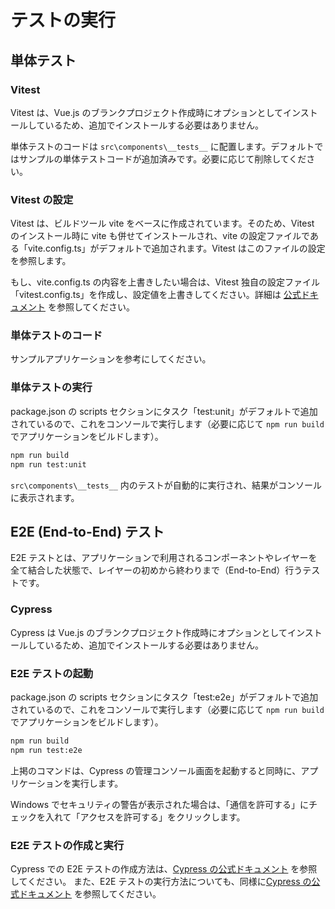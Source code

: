 # テストの実行

## 単体テスト

### Vitest

Vitest は、Vue.js のブランクプロジェクト作成時にオプションとしてインストールしているため、追加でインストールする必要はありません。

単体テストのコードは ```src\components\__tests__``` に配置します。デフォルトではサンプルの単体テストコードが追加済みです。必要に応じて削除してください。

### Vitest の設定

Vitest は、ビルドツール vite をベースに作成されています。そのため、Vitest のインストール時に vite も併せてインストールされ、vite の設定ファイルである「vite.config.ts」がデフォルトで追加されます。Vitest はこのファイルの設定を参照します。

もし、vite.config.ts の内容を上書きしたい場合は、Vitest 独自の設定ファイル「vitest.config.ts」を作成し、設定値を上書きしてください。詳細は [公式ドキュメント](https://vitest.dev/config/) を参照してください。

### 単体テストのコード

サンプルアプリケーションを参考にしてください。

### 単体テストの実行

package.json の scripts セクションにタスク「test:unit」がデフォルトで追加されているので、これをコンソールで実行します（必要に応じて ```npm run build``` でアプリケーションをビルドします）。

```bash
npm run build
npm run test:unit
```

```src\components\__tests__``` 内のテストが自動的に実行され、結果がコンソールに表示されます。

## E2E (End-to-End) テスト

E2E テストとは、アプリケーションで利用されるコンポーネントやレイヤーを全て結合した状態で、レイヤーの初めから終わりまで（End-to-End）行うテストです。

### Cypress

Cypress は Vue.js のブランクプロジェクト作成時にオプションとしてインストールしているため、追加でインストールする必要はありません。

### E2E テストの起動

package.json の scripts セクションにタスク「test:e2e」がデフォルトで追加されているので、これをコンソールで実行します（必要に応じて ```npm run build``` でアプリケーションをビルドします）。

```bash
npm run build
npm run test:e2e
```

上掲のコマンドは、Cypress の管理コンソール画面を起動すると同時に、アプリケーションを実行します。

Windows でセキュリティの警告が表示された場合は、「通信を許可する」にチェックを入れて「アクセスを許可する」をクリックします。

### E2E テストの作成と実行

Cypress での E2E テストの作成方法は、[Cypress の公式ドキュメント](https://docs.cypress.io/guides/end-to-end-testing/writing-your-first-end-to-end-test#What-you-ll-learn) を参照してください。
また、E2E テストの実行方法についても、同様に[Cypress の公式ドキュメント](https://docs.cypress.io/guides/end-to-end-testing/testing-your-app) を参照してください。
